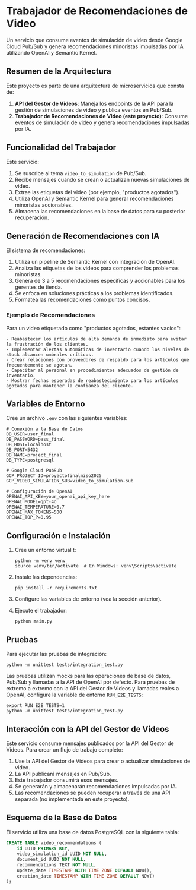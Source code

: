 # Trabajador de Recomendaciones de Video

Un servicio que consume eventos de simulación de video desde Google Cloud Pub/Sub y genera recomendaciones minoristas impulsadas por IA utilizando OpenAI y Semantic Kernel.

## Resumen de la Arquitectura

Este proyecto es parte de una arquitectura de microservicios que consta de:

1. **API del Gestor de Videos**: Maneja los endpoints de la API para la gestión de simulaciones de video y publica eventos en Pub/Sub.
2. **Trabajador de Recomendaciones de Video (este proyecto)**: Consume eventos de simulación de video y genera recomendaciones impulsadas por IA.

## Funcionalidad del Trabajador

Este servicio:

1. Se suscribe al tema `video_to_simulation` de Pub/Sub.
2. Recibe mensajes cuando se crean o actualizan nuevas simulaciones de video.
3. Extrae las etiquetas del video (por ejemplo, "productos agotados").
4. Utiliza OpenAI y Semantic Kernel para generar recomendaciones minoristas accionables.
5. Almacena las recomendaciones en la base de datos para su posterior recuperación.

## Generación de Recomendaciones con IA

El sistema de recomendaciones:

1. Utiliza un pipeline de Semantic Kernel con integración de OpenAI.
2. Analiza las etiquetas de los videos para comprender los problemas minoristas.
3. Genera de 3 a 5 recomendaciones específicas y accionables para los gerentes de tienda.
4. Se enfoca en soluciones prácticas a los problemas identificados.
5. Formatea las recomendaciones como puntos concisos.

### Ejemplo de Recomendaciones

Para un video etiquetado como "productos agotados, estantes vacíos":

```
- Reabastecer los artículos de alta demanda de inmediato para evitar la frustración de los clientes.
- Implementar alertas automáticas de inventario cuando los niveles de stock alcancen umbrales críticos.
- Crear relaciones con proveedores de respaldo para los artículos que frecuentemente se agotan.
- Capacitar al personal en procedimientos adecuados de gestión de inventario.
- Mostrar fechas esperadas de reabastecimiento para los artículos agotados para mantener la confianza del cliente.
```

## Variables de Entorno

Cree un archivo `.env` con las siguientes variables:

```
# Conexión a la Base de Datos
DB_USER=user_final
DB_PASSWORD=pass_final
DB_HOST=localhost
DB_PORT=5432
DB_NAME=project_final
DB_TYPE=postgresql

# Google Cloud PubSub
GCP_PROJECT_ID=proyectofinalmiso2025
GCP_VIDEO_SIMULATION_SUB=video_to_simulation-sub

# Configuración de OpenAI
OPENAI_API_KEY=your_openai_api_key_here
OPENAI_MODEL=gpt-4o
OPENAI_TEMPERATURE=0.7
OPENAI_MAX_TOKENS=500
OPENAI_TOP_P=0.95
```

## Configuración e Instalación

1. Cree un entorno virtual t:
   ```
   python -m venv venv
   source venv/bin/activate  # En Windows: venv\Scripts\activate
   ```

2. Instale las dependencias:
   ```
   pip install -r requirements.txt
   ```

3. Configure las variables de entorno (vea la sección anterior).

4. Ejecute el trabajador:
   ```
   python main.py
   ```

## Pruebas

Para ejecutar las pruebas de integración:

```
python -m unittest tests/integration_test.py
```

Las pruebas utilizan mocks para las operaciones de base de datos, Pub/Sub y llamadas a la API de OpenAI por defecto. Para pruebas de extremo a extremo con la API del Gestor de Videos y llamadas reales a OpenAI, configure la variable de entorno `RUN_E2E_TESTS`:

```
export RUN_E2E_TESTS=1
python -m unittest tests/integration_test.py
```

## Interacción con la API del Gestor de Videos

Este servicio consume mensajes publicados por la API del Gestor de Videos. Para crear un flujo de trabajo completo:

1. Use la API del Gestor de Videos para crear o actualizar simulaciones de video.
2. La API publicará mensajes en Pub/Sub.
3. Este trabajador consumirá esos mensajes.
4. Se generarán y almacenarán recomendaciones impulsadas por IA.
5. Las recomendaciones se pueden recuperar a través de una API separada (no implementada en este proyecto).

## Esquema de la Base de Datos

El servicio utiliza una base de datos PostgreSQL con la siguiente tabla:

```sql
CREATE TABLE video_recommendations (
    id UUID PRIMARY KEY,
    video_simulation_id UUID NOT NULL,
    document_id UUID NOT NULL,
    recommendations TEXT NOT NULL,
    update_date TIMESTAMP WITH TIME ZONE DEFAULT NOW(),
    creation_date TIMESTAMP WITH TIME ZONE DEFAULT NOW()
);
```
